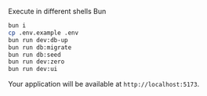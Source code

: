 Execute in different shells
Bun

```sh
bun i
cp .env.example .env
bun run dev:db-up
bun run db:migrate
bun run db:seed
bun run dev:zero
bun run dev:ui
```

Your application will be available at `http://localhost:5173`.
